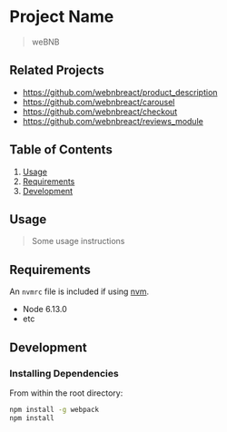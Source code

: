 # Project Name

> weBNB

## Related Projects

  - https://github.com/webnbreact/product_description
  - https://github.com/webnbreact/carousel
  - https://github.com/webnbreact/checkout
  - https://github.com/webnbreact/reviews_module

## Table of Contents

1. [Usage](#Usage)
1. [Requirements](#requirements)
1. [Development](#development)

## Usage

> Some usage instructions

## Requirements

An `nvmrc` file is included if using [nvm](https://github.com/creationix/nvm).

- Node 6.13.0
- etc

## Development

### Installing Dependencies

From within the root directory:

```sh
npm install -g webpack
npm install
```

